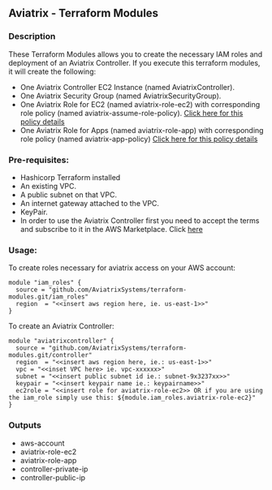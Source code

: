 ## Aviatrix - Terraform Modules

### Description
These Terraform Modules allows you to create the necessary IAM roles and deployment of an Aviatrix Controller. If you execute this terraform modules, it will create the following:

* One Aviatrix Controller EC2 Instance (named AviatrixController).
* One Aviatrix Security Group (named AviatrixSecurityGroup).
* One Aviatrix Role for EC2 (named aviatrix-role-ec2) with corresponding role policy (named aviatrix-assume-role-policy). [Click here for this policy details](https://s3-us-west-2.amazonaws.com/aviatrix-download/iam_assume_role_policy.txt)
* One Aviatrix Role for Apps (named aviatrix-role-app) with corresponding role policy (named aviatrix-app-policy) [Click here for this policy details](https://s3-us-west-2.amazonaws.com/aviatrix-download/IAM_access_policy_for_CloudN.txt)

### Pre-requisites:

* Hashicorp Terraform installed
* An existing VPC.
* A public subnet on that VPC.
* An internet gateway attached to the VPC.
* KeyPair.
* In order to use the Aviatrix Controller first you need to accept the terms and subscribe to it in the AWS Marketplace.  Click [here](https://aws.amazon.com/marketplace/pp?sku=zemc6exdso42eps9ki88l9za)

### Usage:

To create roles necessary for aviatrix access on your AWS account:
```
module "iam_roles" {
  source = "github.com/AviatrixSystems/terraform-modules.git/iam_roles"
  region  = "<<insert aws region here, ie. us-east-1>>"
}
```

To create an Aviatrix Controller:

```
module "aviatrixcontroller" {
  source = "github.com/AviatrixSystems/terraform-modules.git/controller"
  region  = "<<insert aws region here, ie.: us-east-1>>"
  vpc = "<<inset VPC here> ie. vpc-xxxxxx>"
  subnet = "<<insert public subnet id ie.: subnet-9x3237xx>>"
  keypair = "<<insert keypair name ie.: keypairname>>"
  ec2role = "<<insert role for aviatrix-role-ec2>> OR if you are using the iam_role simply use this: ${module.iam_roles.aviatrix-role-ec2}"
}
```

### Outputs
- aws-account
- aviatrix-role-ec2
- aviatrix-role-app
- controller-private-ip
- controller-public-ip

